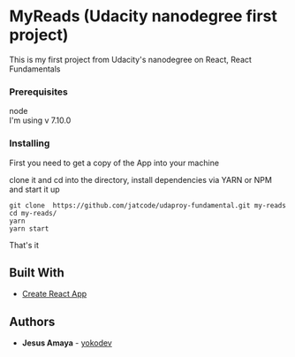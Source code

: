 # MyReads (Udacity nanodegree first project)

This is my first project from Udacity's nanodegree on React, React Fundamentals

### Prerequisites

node     
I'm using v 7.10.0


### Installing

First you need to get a copy of the App into your machine

clone it and cd into the directory, install dependencies via YARN or NPM and start it up

```
git clone  https://github.com/jatcode/udaproy-fundamental.git my-reads
cd my-reads/
yarn
yarn start
```

That's it


## Built With

* [Create React App](https://github.com/facebookincubator/create-react-app)  

## Authors

* **Jesus  Amaya** -  [yokodev](https://github.com/yokodev) 
